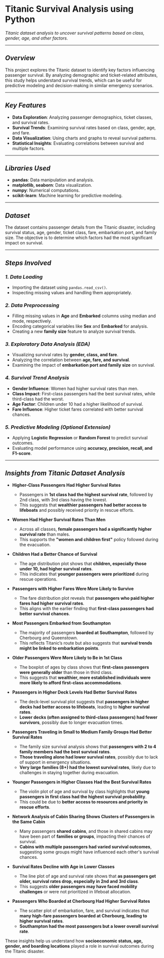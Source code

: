 # Titanic Survival Analysis using Python  
*Titanic dataset analysis to uncover survival patterns based on class, gender, age, and other factors.*  

---

## *Overview*  
This project explores the Titanic dataset to identify key factors influencing passenger survival. By analyzing demographic and ticket-related attributes, this study helps understand survival trends, which can be useful for predictive modeling and decision-making in similar emergency scenarios.  

---

## *Key Features*  

- **Data Exploration**: Analyzing passenger demographics, ticket classes, and survival rates.  
- **Survival Trends**: Examining survival rates based on class, gender, age, and fare.  
- **Data Visualization**: Using charts and graphs to reveal survival patterns.  
- **Statistical Insights**: Evaluating correlations between survival and multiple factors.  

---

## *Libraries Used*  

- **pandas**: Data manipulation and analysis.  
- **matplotlib, seaborn**: Data visualization.  
- **numpy**: Numerical computations.  
- **scikit-learn**: Machine learning for predictive modeling.  

---

## *Dataset*  
The dataset contains passenger details from the Titanic disaster, including survival status, age, gender, ticket class, fare, embarkation port, and family size. The objective is to determine which factors had the most significant impact on survival.  

---

## *Steps Involved*  

### *1. Data Loading*  
- Importing the dataset using `pandas.read_csv()`.  
- Inspecting missing values and handling them appropriately.  

### *2. Data Preprocessing*  
- Filling missing values in **Age** and **Embarked** columns using median and mode, respectively.  
- Encoding categorical variables like **Sex** and **Embarked** for analysis.  
- Creating a new **family size** feature to analyze survival trends.  

### *3. Exploratory Data Analysis (EDA)*  
- Visualizing survival rates by **gender, class, and fare**.  
- Analyzing the correlation between **age, fare, and survival**.  
- Examining the impact of **embarkation port and family size** on survival.  

### *4. Survival Trend Analysis*  
- **Gender Influence**: Women had higher survival rates than men.  
- **Class Impact**: First-class passengers had the best survival rates, while third-class had the worst.  
- **Age Factor**: Children under 10 had a higher likelihood of survival.  
- **Fare Influence**: Higher ticket fares correlated with better survival chances.  

### *5. Predictive Modeling (Optional Extension)*  
- Applying **Logistic Regression** or **Random Forest** to predict survival outcomes.  
- Evaluating model performance using **accuracy, precision, recall, and F1-score**.  

---

## *Insights from Titanic Dataset Analysis*  

- **Higher-Class Passengers Had Higher Survival Rates**  
  - Passengers in **1st class had the highest survival rate**, followed by 2nd class, with 3rd class having the lowest.  
  - This suggests that **wealthier passengers had better access to lifeboats** and possibly received priority in rescue efforts.  

- **Women Had Higher Survival Rates Than Men**  
  - Across all classes, **female passengers had a significantly higher survival rate** than males.  
  - This supports the **"women and children first"** policy followed during the evacuation.  

- **Children Had a Better Chance of Survival**  
  - The age distribution plot shows that **children, especially those under 10, had higher survival rates**.  
  - This indicates that **younger passengers were prioritized** during rescue operations.  

- **Passengers with Higher Fares Were More Likely to Survive**  
  - The fare distribution plot reveals that **passengers who paid higher fares had higher survival rates**.  
  - This aligns with the earlier finding that **first-class passengers had better survival chances**.  

- **Most Passengers Embarked from Southampton**  
  - The majority of passengers **boarded at Southampton**, followed by Cherbourg and Queenstown.  
  - This reflects Titanic’s route but also suggests that **survival trends might be linked to embarkation points**.  

- **Older Passengers Were More Likely to Be in 1st Class**  
  - The boxplot of ages by class shows that **first-class passengers were generally older** than those in third class.  
  - This suggests that **wealthier, more established individuals were more likely to afford first-class accommodations**.  

- **Passengers in Higher Deck Levels Had Better Survival Rates**  
  - The deck-level survival plot suggests that **passengers in higher decks had better access to lifeboats**, leading to **higher survival rates**.  
  - **Lower decks (often assigned to third-class passengers) had fewer survivors**, possibly due to longer evacuation times.  

- **Passengers Traveling in Small to Medium Family Groups Had Better Survival Rates**  
  - The family size survival analysis shows that **passengers with 2 to 4 family members had the best survival rates**.  
  - **Those traveling alone had lower survival rates**, possibly due to lack of support in emergency situations.  
  - **Very large families (8+) had the lowest survival rates**, likely due to challenges in staying together during evacuation.  

- **Younger Passengers in Higher Classes Had the Best Survival Rates**  
  - The violin plot of age and survival by class highlights that **young passengers in first class had the highest survival probability**.  
  - This could be due to **better access to resources and priority in rescue efforts**.  

- **Network Analysis of Cabin Sharing Shows Clusters of Passengers in the Same Cabin**  
  - Many passengers **shared cabins**, and those in shared cabins may have been part of **families or groups**, impacting their chances of survival.  
  - **Cabins with multiple passengers had varied survival outcomes**, suggesting some groups might have influenced each other's survival chances.  

- **Survival Rates Decline with Age in Lower Classes**  
  - The line plot of age and survival rate shows that **as passengers get older, survival rates drop, especially in 2nd and 3rd class**.  
  - This suggests **older passengers may have faced mobility challenges** or were not prioritized in lifeboat allocation.  

- **Passengers Who Boarded at Cherbourg Had Higher Survival Rates**  
  - The scatter plot of embarkation, fare, and survival indicates that **many high-fare passengers boarded at Cherbourg, leading to higher survival rates**.  
  - **Southampton had the most passengers but a lower overall survival rate**.  

These insights help us understand how **socioeconomic status, age, gender, and boarding locations** played a role in survival outcomes during the Titanic disaster.  
